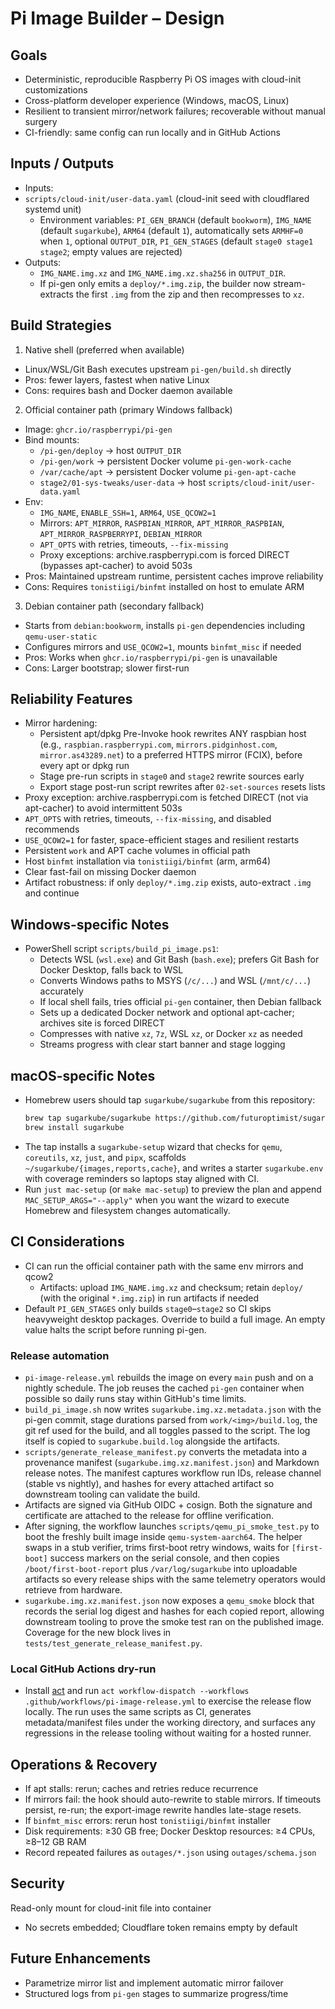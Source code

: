 # Pi Image Builder – Design

## Goals
- Deterministic, reproducible Raspberry Pi OS images with cloud-init customizations
- Cross-platform developer experience (Windows, macOS, Linux)
- Resilient to transient mirror/network failures; recoverable without manual surgery
- CI-friendly: same config can run locally and in GitHub Actions

## Inputs / Outputs
- Inputs:
- `scripts/cloud-init/user-data.yaml` (cloud-init seed with cloudflared systemd unit)
  - Environment variables:
    `PI_GEN_BRANCH` (default `bookworm`),
    `IMG_NAME` (default `sugarkube`),
    `ARM64` (default `1`), automatically sets `ARMHF=0` when `1`,
    optional `OUTPUT_DIR`,
    `PI_GEN_STAGES` (default `stage0 stage1 stage2`; empty values are rejected)
- Outputs:
  - `IMG_NAME.img.xz` and `IMG_NAME.img.xz.sha256` in `OUTPUT_DIR`.
  - If pi-gen only emits a `deploy/*.img.zip`, the builder now stream-extracts
    the first `.img` from the zip and then recompresses to `xz`.

## Build Strategies

1) Native shell (preferred when available)
- Linux/WSL/Git Bash executes upstream `pi-gen/build.sh` directly
- Pros: fewer layers, fastest when native Linux
- Cons: requires bash and Docker daemon available

2) Official container path (primary Windows fallback)
- Image: `ghcr.io/raspberrypi/pi-gen`
- Bind mounts:
  - `/pi-gen/deploy` → host `OUTPUT_DIR`
  - `/pi-gen/work` → persistent Docker volume `pi-gen-work-cache`
  - `/var/cache/apt` → persistent Docker volume `pi-gen-apt-cache`
  - `stage2/01-sys-tweaks/user-data` → host `scripts/cloud-init/user-data.yaml`
- Env:
  - `IMG_NAME`, `ENABLE_SSH=1`, `ARM64`, `USE_QCOW2=1`
  - Mirrors: `APT_MIRROR`, `RASPBIAN_MIRROR`, `APT_MIRROR_RASPBIAN`, `APT_MIRROR_RASPBERRYPI`, `DEBIAN_MIRROR`
  - `APT_OPTS` with retries, timeouts, `--fix-missing`
  - Proxy exceptions: archive.raspberrypi.com is forced DIRECT (bypasses apt-cacher) to avoid 503s
- Pros: Maintained upstream runtime, persistent caches improve reliability
- Cons: Requires `tonistiigi/binfmt` installed on host to emulate ARM

3) Debian container path (secondary fallback)
- Starts from `debian:bookworm`, installs `pi-gen` dependencies including `qemu-user-static`
- Configures mirrors and `USE_QCOW2=1`, mounts `binfmt_misc` if needed
- Pros: Works when `ghcr.io/raspberrypi/pi-gen` is unavailable
- Cons: Larger bootstrap; slower first-run

## Reliability Features
- Mirror hardening:
  - Persistent apt/dpkg Pre-Invoke hook rewrites ANY raspbian host
    (e.g., `raspbian.raspberrypi.com`, `mirrors.pidginhost.com`, `mirror.as43289.net`)
    to a preferred HTTPS mirror (FCIX), before every apt or dpkg run
  - Stage pre-run scripts in `stage0` and `stage2` rewrite sources early
  - Export stage post-run script rewrites after `02-set-sources` resets lists
- Proxy exception: archive.raspberrypi.com is fetched DIRECT (not via apt-cacher) to avoid intermittent 503s
- `APT_OPTS` with retries, timeouts, `--fix-missing`, and disabled recommends
- `USE_QCOW2=1` for faster, space-efficient stages and resilient restarts
- Persistent `work` and APT cache volumes in official path
- Host `binfmt` installation via `tonistiigi/binfmt` (arm, arm64)
- Clear fast-fail on missing Docker daemon
- Artifact robustness: if only `deploy/*.img.zip` exists, auto-extract `.img` and continue

## Windows-specific Notes
- PowerShell script `scripts/build_pi_image.ps1`:
  - Detects WSL (`wsl.exe`) and Git Bash (`bash.exe`); prefers Git Bash for
    Docker Desktop, falls back to WSL
  - Converts Windows paths to MSYS (`/c/...`) and WSL (`/mnt/c/...`) accurately
  - If local shell fails, tries official `pi-gen` container, then Debian fallback
  - Sets up a dedicated Docker network and optional apt-cacher; archives site is forced DIRECT
  - Compresses with native `xz`, `7z`, WSL `xz`, or Docker `xz` as needed
  - Streams progress with clear start banner and stage logging

## macOS-specific Notes
- Homebrew users should tap `sugarkube/sugarkube` from this repository:
  ```bash
  brew tap sugarkube/sugarkube https://github.com/futuroptimist/sugarkube
  brew install sugarkube
  ```
- The tap installs a `sugarkube-setup` wizard that checks for `qemu`, `coreutils`, `xz`, `just`, and
  `pipx`, scaffolds `~/sugarkube/{images,reports,cache}`, and writes a starter `sugarkube.env` with
  coverage reminders so laptops stay aligned with CI.
- Run `just mac-setup` (or `make mac-setup`) to preview the plan and append `MAC_SETUP_ARGS="--apply"`
  when you want the wizard to execute Homebrew and filesystem changes automatically.

## CI Considerations
- CI can run the official container path with the same env mirrors and qcow2
  - Artifacts: upload `IMG_NAME.img.xz` and checksum; retain `deploy/` (with the
    original `*.img.zip`) in run artifacts if needed
- Default `PI_GEN_STAGES` only builds `stage0`–`stage2` so CI skips heavyweight desktop
  packages. Override to build a full image. An empty value halts the script before
  running pi-gen.

### Release automation
- `pi-image-release.yml` rebuilds the image on every `main` push and on a nightly
  schedule. The job reuses the cached `pi-gen` container when possible so daily runs
  stay within GitHub's time limits.
- `build_pi_image.sh` now writes `sugarkube.img.xz.metadata.json` with the pi-gen
  commit, stage durations parsed from `work/<img>/build.log`, the git ref used for
  the build, and all toggles passed to the script. The log itself is copied to
  `sugarkube.build.log` alongside the artifacts.
- `scripts/generate_release_manifest.py` converts the metadata into a
  provenance manifest (`sugarkube.img.xz.manifest.json`) and Markdown release notes.
  The manifest captures workflow run IDs, release channel (stable vs nightly), and
  hashes for every attached artifact so downstream tooling can validate the build.
- Artifacts are signed via GitHub OIDC + cosign. Both the signature and certificate
  are attached to the release for offline verification.
- After signing, the workflow launches `scripts/qemu_pi_smoke_test.py` to boot the
  freshly built image inside `qemu-system-aarch64`. The helper swaps in a stub
  verifier, trims first-boot retry windows, waits for `[first-boot]` success markers
  on the serial console, and then copies `/boot/first-boot-report` plus
  `/var/log/sugarkube` into uploadable artifacts so every release ships with the
  same telemetry operators would retrieve from hardware.
- `sugarkube.img.xz.manifest.json` now exposes a `qemu_smoke` block that records the
  serial log digest and hashes for each copied report, allowing downstream tooling
  to prove the smoke test ran on the published image. Coverage for the new block
  lives in `tests/test_generate_release_manifest.py`.

### Local GitHub Actions dry-run
- Install [act](https://github.com/nektos/act) and run `act workflow-dispatch --workflows
  .github/workflows/pi-image-release.yml` to exercise the release flow locally. The run
  uses the same scripts as CI, generates metadata/manifest files under the working
  directory, and surfaces any regressions in the release tooling without waiting for a
  hosted runner.

## Operations & Recovery
- If apt stalls: rerun; caches and retries reduce recurrence
- If mirrors fail: the hook should auto-rewrite to stable mirrors. If timeouts persist,
  re-run; the export-image rewrite handles late-stage resets.
- If `binfmt_misc` errors: rerun host `tonistiigi/binfmt` installer
- Disk requirements: ≥30 GB free; Docker Desktop resources: ≥4 CPUs, ≥8–12 GB RAM
- Record repeated failures as `outages/*.json` using `outages/schema.json`

## Security
Read-only mount for cloud-init file into container
- No secrets embedded; Cloudflare token remains empty by default

## Future Enhancements
- Parametrize mirror list and implement automatic mirror failover
- Structured logs from `pi-gen` stages to summarize progress/time
